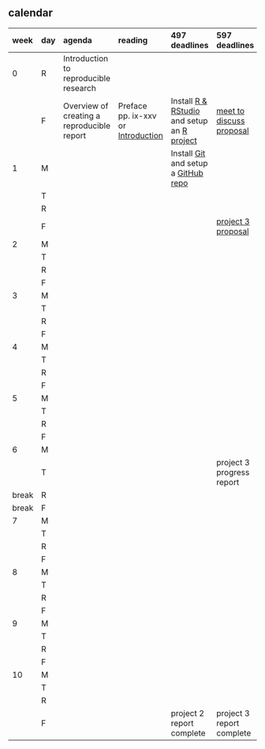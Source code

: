 
## calendar

| week  | day | agenda                                     | reading                                                                       | 497 deadlines                                                                                                                                        | 597 deadlines                                         |
| :---- | :-- | :----------------------------------------- | :---------------------------------------------------------------------------- | :--------------------------------------------------------------------------------------------------------------------------------------------------- | :---------------------------------------------------- |
| 0     | R   | Introduction to reproducible research      |                                                                               |                                                                                                                                                      |                                                       |
|       | F   | Overview of creating a reproducible report | Preface pp. ix-xxv or [Introduction](http://r4ds.had.co.nz/introduction.html) | Install [R & RStudio](https://github.com/DSR-RHIT/install-R-and-RStudio) and setup an [R project](https://github.com/DSR-RHIT/install-R-and-RStudio) | [meet to discuss proposal](cm7301_project-3_start.md) |
| 1     | M   |                                            |                                                                               | Install [Git](cm003_git-setup.md) and setup a [GitHub repo](cm003_git-setup.md)                                                                      |                                                       |
|       | T   |                                            |                                                                               |                                                                                                                                                      |                                                       |
|       | R   |                                            |                                                                               |                                                                                                                                                      |                                                       |
|       | F   |                                            |                                                                               |                                                                                                                                                      | [project 3 proposal](cm7301_project-3_start.md)       |
| 2     | M   |                                            |                                                                               |                                                                                                                                                      |                                                       |
|       | T   |                                            |                                                                               |                                                                                                                                                      |                                                       |
|       | R   |                                            |                                                                               |                                                                                                                                                      |                                                       |
|       | F   |                                            |                                                                               |                                                                                                                                                      |                                                       |
| 3     | M   |                                            |                                                                               |                                                                                                                                                      |                                                       |
|       | T   |                                            |                                                                               |                                                                                                                                                      |                                                       |
|       | R   |                                            |                                                                               |                                                                                                                                                      |                                                       |
|       | F   |                                            |                                                                               |                                                                                                                                                      |                                                       |
| 4     | M   |                                            |                                                                               |                                                                                                                                                      |                                                       |
|       | T   |                                            |                                                                               |                                                                                                                                                      |                                                       |
|       | R   |                                            |                                                                               |                                                                                                                                                      |                                                       |
|       | F   |                                            |                                                                               |                                                                                                                                                      |                                                       |
| 5     | M   |                                            |                                                                               |                                                                                                                                                      |                                                       |
|       | T   |                                            |                                                                               |                                                                                                                                                      |                                                       |
|       | R   |                                            |                                                                               |                                                                                                                                                      |                                                       |
|       | F   |                                            |                                                                               |                                                                                                                                                      |                                                       |
| 6     | M   |                                            |                                                                               |                                                                                                                                                      |                                                       |
|       | T   |                                            |                                                                               |                                                                                                                                                      | project 3 progress report                             |
| break | R   |                                            |                                                                               |                                                                                                                                                      |                                                       |
| break | F   |                                            |                                                                               |                                                                                                                                                      |                                                       |
| 7     | M   |                                            |                                                                               |                                                                                                                                                      |                                                       |
|       | T   |                                            |                                                                               |                                                                                                                                                      |                                                       |
|       | R   |                                            |                                                                               |                                                                                                                                                      |                                                       |
|       | F   |                                            |                                                                               |                                                                                                                                                      |                                                       |
| 8     | M   |                                            |                                                                               |                                                                                                                                                      |                                                       |
|       | T   |                                            |                                                                               |                                                                                                                                                      |                                                       |
|       | R   |                                            |                                                                               |                                                                                                                                                      |                                                       |
|       | F   |                                            |                                                                               |                                                                                                                                                      |                                                       |
| 9     | M   |                                            |                                                                               |                                                                                                                                                      |                                                       |
|       | T   |                                            |                                                                               |                                                                                                                                                      |                                                       |
|       | R   |                                            |                                                                               |                                                                                                                                                      |                                                       |
|       | F   |                                            |                                                                               |                                                                                                                                                      |                                                       |
| 10    | M   |                                            |                                                                               |                                                                                                                                                      |                                                       |
|       | T   |                                            |                                                                               |                                                                                                                                                      |                                                       |
|       | R   |                                            |                                                                               |                                                                                                                                                      |                                                       |
|       | F   |                                            |                                                                               | project 2 report complete                                                                                                                            | project 3 report complete                             |
